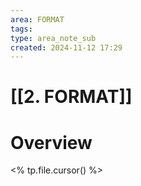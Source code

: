 ```yaml
---
area: FORMAT
tags: 
type: area_note_sub
created: 2024-11-12 17:29
---
```

# [[2. FORMAT]] 
# Overview
<% tp.file.cursor() %>
